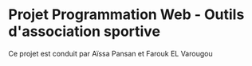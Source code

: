 # Projet Programmation Web - Outils d'association sportive

Ce projet est conduit par Aïssa Pansan et Farouk EL Varougou 
